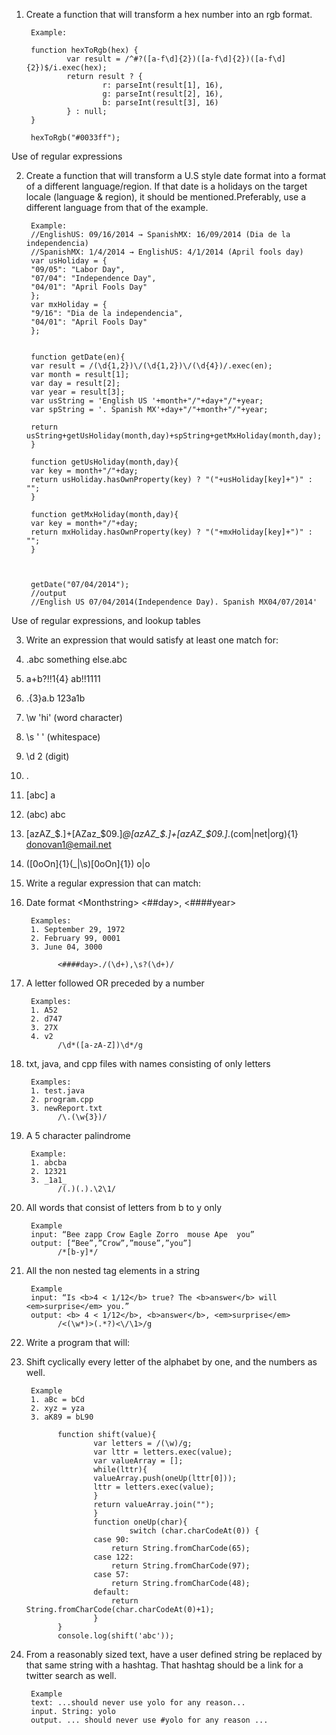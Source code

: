 1. Create a function that will transform a hex number into an rgb format. 

        Example: 
        
        function hexToRgb(hex) {
                var result = /^#?([a-f\d]{2})([a-f\d]{2})([a-f\d]{2})$/i.exec(hex);
                return result ? {
                        r: parseInt(result[1], 16),
                        g: parseInt(result[2], 16),
                        b: parseInt(result[3], 16)
                } : null;
        }

        hexToRgb("#0033ff");

  Use of regular expressions 
  
2. Create a function that will transform a U.S style date format into a format of a different                                 language/region. If that date is a holidays on the target locale (language & region), it                             should be mentioned. ​Preferably, use a different language from that of the example. 

        Example: 
        //English­US: 09/16/2014 → Spanish­MX: 16/09/2014 (Dia de la independencia)  
        //Spanish­MX: 1/4/2014 → English­US: 4/1/2014 (April fools day) 
        var usHoliday = {
        "09/05": "Labor Day",
        "07/04": "Independence Day",
        "04/01": "April Fools Day"
        };
        var mxHoliday = {
        "9/16": "Dia de la independencia",
        "04/01": "April Fools Day"
        };
        
        
        function getDate(en){
        var result = /(\d{1,2})\/(\d{1,2})\/(\d{4})/.exec(en);
        var month = result[1];
        var day = result[2];
        var year = result[3];
        var usString = 'English US '+month+"/"+day+"/"+year;
        var spString = '. Spanish MX'+day+"/"+month+"/"+year;
        
        return usString+getUsHoliday(month,day)+spString+getMxHoliday(month,day);
        }
        
        function getUsHoliday(month,day){
        var key = month+"/"+day;
        return usHoliday.hasOwnProperty(key) ? "("+usHoliday[key]+")" : "";
        }
        
        function getMxHoliday(month,day){
        var key = month+"/"+day;
        return mxHoliday.hasOwnProperty(key) ? "("+mxHoliday[key]+")" : "";
        }
        
        
        
        getDate("07/04/2014");
        //output
        //English US 07/04/2014(Independence Day). Spanish MX04/07/2014'
        
  Use of regular expressions, and lookup tables 
  
3. Write an expression that would satisfy at least one match for: 
  1. .abc       something else.abc
  2. a+b?!!1{4}         ab!!1111
  3. .{3}a\.b   123a1b
  4. \w 'hi'    (word character)
  5. \s ' '     (whitespace)
  6. \d 2       (digit)
  7. . 
  8. [abc]      a
  9. (abc)      abc
  10. [a­zA­Z_\$\.]+[A­Za­z_\$0­9\.]*@[a­zA­Z_\$\.]+[a­zA­Z_\$0­9\.]*\.(com|net|org){1}         donovan1@email.net 
  11. \([0oOn]{1}(_|\s)[0oOn]{1}\)      o|o

4.  Write a regular expression that can match: 

  1. Date format <Month­string> <##day>, <####year> 
        
          Examples:
          1. September 29, 1972 
          2. February 99, 0001 
          3. June 04, 3000 
      
                <####day>./(\d+),\s?(\d+)/
  2. A letter followed OR preceded by a number 
    
          Examples:
          1. A52 
          2. d747 
          3. 27X 
          4. v2 
                /\d*([a-zA-Z])\d*/g
  3. txt, java, and cpp files with names consisting of only letters 
    
          Examples: 
          1. test.java 
          2. program.cpp 
          3. newReport.txt 
                /\.(\w{3})/
  4. A 5 character palindrome 
  
          Example:
          1. abcba 
          2. 12321 
          3. _1a1_ 
                /(.)(.).\2\1/
  5. All words that consist of letters from b to y only 
         
          Example 
          input​: “Bee zapp Crow Eagle Zorro  mouse Ape  you” 
          output​: [“Bee”,”Crow”,”mouse”,”you”]
                /*[b-y]*/

  6. All the non nested tag elements in a string 

          Example 
          input​: “Is <b>4 < ­1/12</b> true? The <b>answer</b> will <em>surprise</em> you.” 
          output​: <b> 4 < ­1/12</b>, <b>answer</b>, <em>surprise</em> 
                /<(\w*)>(.*?)<\/\1>/g

5. Write a program that will: 

  1. Shift cyclically every letter of the alphabet by one, and the numbers as well. 
    
          Example
          1. aBc = bCd 
          2. xyz = yza 
          3. aK89 = bL90 
          
                function shift(value){
                        var letters = /(\w)/g;
                        var lttr = letters.exec(value);
                        var valueArray = [];
                        while(lttr){
                        valueArray.push(oneUp(lttr[0]));
                        lttr = letters.exec(value);
                        }
                        return valueArray.join("");
                        }
                        function oneUp(char){
                                switch (char.charCodeAt(0)) {
                        case 90:
                        	return String.fromCharCode(65);
                        case 122:
                        	return String.fromCharCode(97);
                        case 57:
                        	return String.fromCharCode(48);
                        default:
                        	return String.fromCharCode(char.charCodeAt(0)+1);
                        }
                }
                console.log(shift('abc'));

  2. From a reasonably sized text, have a user defined string be replaced by that same string with a hashtag.
  That hashtag should be a link for a twitter search as well.  

          Example
          text: ...should never use yolo for any reason...
          input. String: yolo 
          output. ... should never use #yolo for any reason ...  
